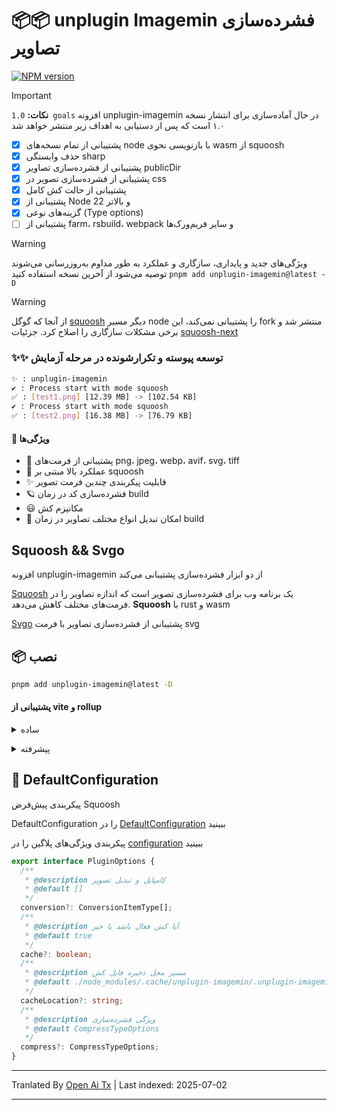 # 📦📦 unplugin Imagemin فشرده‌سازی تصاویر

[![NPM version](https://img.shields.io/npm/v/unplugin-imagemin?color=a1b858&label=)](https://www.npmjs.com/package/unplugin-imagemin)

> [!IMPORTANT]
> **نکات:**
> `1.0 goals` افزونه unplugin-imagemin در حال آماده‌سازی برای انتشار نسخه ۱.۰ است که پس از دستیابی به اهداف زیر منتشر خواهد شد

- [x] پشتیبانی از تمام نسخه‌های node با بازنویسی نحوی wasm از squoosh
- [x] حذف وابستگی sharp
- [x] پشتیبانی از فشرده‌سازی تصاویر publicDir
- [x] پشتیبانی از فشرده‌سازی تصویر در css
- [x] پشتیبانی از حالت کش کامل
- [x] پشتیبانی از Node 22 و بالاتر
- [x] گزینه‌های نوعی (Type options)
- [ ] پشتیبانی از farm، rsbuild، webpack و سایر فریم‌ورک‌ها

> [!WARNING]
ویژگی‌های جدید و پایداری، سازگاری و عملکرد به طور مداوم به‌روزرسانی می‌شوند  
توصیه می‌شود از آخرین نسخه استفاده کنید  `pnpm add unplugin-imagemin@latest -D`

> [!WARNING]
از آنجا که گوگل [squoosh](https://github.com/GoogleChromeLabs/squoosh) دیگر مسیر node را پشتیبانی نمی‌کند، این fork منتشر شد و برخی مشکلات سازگاری را اصلاح کرد. جزئیات [squoosh-next](https://github.com/ErKeLost/squoosh-node-latest)

### ✨✨ توسعه پیوسته و تکرارشونده در مرحله آزمایش

```bash
✨ : unplugin-imagemin
✔ : Process start with mode squoosh
✅ : [test1.png] [12.39 MB] -> [102.54 KB]
✔ : Process start with mode squoosh
✅ : [test2.png] [16.38 MB] -> [76.79 KB]
```

#### 🌈 ویژگی‌ها

- 🍰 پشتیبانی از فرمت‌های png، jpeg، webp، avif، svg، tiff
- 🦾 عملکرد بالا مبتنی بر squoosh
- ✨ قابلیت پیکربندی چندین فرمت تصویر
- 🪐 فشرده‌سازی کد در زمان build
- 😃 مکانیزم کش
- 🌈 امکان تبدیل انواع مختلف تصاویر در زمان build

## Squoosh && Svgo

افزونه unplugin-imagemin از دو ابزار فشرده‌سازی پشتیبانی می‌کند

[Squoosh](https://github.com/GoogleChromeLabs/squoosh) یک برنامه وب برای فشرده‌سازی تصویر است که اندازه تصاویر را در فرمت‌های مختلف کاهش می‌دهد.
**Squoosh** با rust و wasm

[Svgo](https://github.com/svg/svgo) پشتیبانی از فشرده‌سازی تصاویر با فرمت svg

## 📦 نصب

```bash
pnpm add unplugin-imagemin@latest -D
```

#### پشتیبانی از vite و rollup

<details>
<summary>ساده</summary><br>

```ts
import { defineConfig } from 'vite';
import vue from '@vitejs/plugin-vue';
import imagemin from 'unplugin-imagemin/vite';
// https://vitejs.dev/config/
export default defineConfig({
  plugins: [vue(), imagemin()],
});
```

<br></details>

<details>
<summary>پیشرفته</summary><br>

```ts
iimport { defineConfig } from 'vite';
import vue from '@vitejs/plugin-vue';
import imagemin from 'unplugin-imagemin/vite';
// https://vitejs.dev/config/
export default defineConfig({
  plugins: [
    vue(),
    imagemin({
      // پیش‌فرض true
      cache: false,
      // گزینه‌های پیکربندی پیش‌فرض برای فشرده‌سازی تصاویر مختلف
      compress: {
        jpg: {
          quality: 10,
        },
        jpeg: {
          quality: 10,
        },
        png: {
          quality: 10,
        },
```typescript
        webp: {
          quality: 10,
        },
      },
      conversion: [
        { from: 'jpeg', to: 'webp' },
        { from: 'png', to: 'webp' },
        { from: 'JPG', to: 'jpeg' },
      ],
    }),
  ],
});

```

<br></details>

## 🌸 DefaultConfiguration

پیکربندی پیش‌فرض Squoosh

DefaultConfiguration را در [DefaultConfiguration](https://github.com/ErKeLost/unplugin-imagemin/blob/main/src/core/compressOptions.ts) ببینید

پیکربندی ویژگی‌های پلاگین را در [configuration](https://github.com/ErKeLost/unplugin-imagemin/blob/main/src/core/types/index.ts) ببینید

```typescript
export interface PluginOptions {
  /**
   * @description کامپایل و تبدیل تصویر
   * @default []
   */
  conversion?: ConversionItemType[];
  /**
   * @description آیا کش فعال باشد یا خیر
   * @default true
   */
  cache?: boolean;
  /**
   * @description مسیر محل ذخیره فایل کش
   * @default ./node_modules/.cache/unplugin-imagemin/.unplugin-imagemin-cache
   */
  cacheLocation?: string;
  /**
   * @description ویژگی فشرده‌سازی
   * @default CompressTypeOptions
   */
  compress?: CompressTypeOptions;
}
```

---

Tranlated By [Open Ai Tx](https://github.com/OpenAiTx/OpenAiTx) | Last indexed: 2025-07-02

---